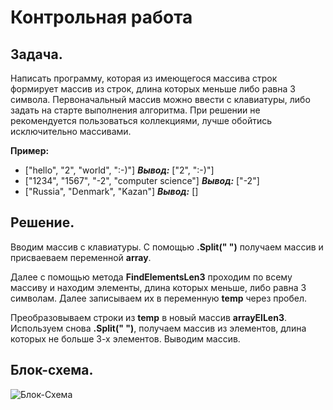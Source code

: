 # Контрольная работа

## Задача.

Написать программу, которая из имеющегося массива строк формирует массив из строк, длина которых меньше либо
равна 3 символа. Первоначальный массив можно ввести с клавиатуры, либо задать на старте выполнения алгоритма.
При решении не рекомендуется пользоваться коллекциями, лучше обойтись исключительно массивами.

**Пример:**
* ["hello", "2", "world", ":-)"] ***Вывод:*** ["2", ":-)"]
* ["1234", "1567", "-2", "computer science"] ***Вывод:*** ["-2"]
* ["Russia", "Denmark", "Kazan"] ***Вывод:*** [] 

## Решение.

Вводим массив с клавиатуры. С помощью **.Split(" ")** получаем массив и присваеваем переменной **array**. 

Далее с помощью метода **FindElementsLen3** проходим по всему массиву и находим элементы, длина которых меньше, либо равна 3 символам. Далее записываем их в переменную **temp** через пробел.

Преобразовываем строки из **temp** в новый массив **arrayElLen3**. Используем снова **.Split(" ")**, получаем массив из элементов, длина которых не больше 3-х элементов. Выводим массив.
## Блок-схема.

![Блок-Схема](Ref/block-diagram.png)
